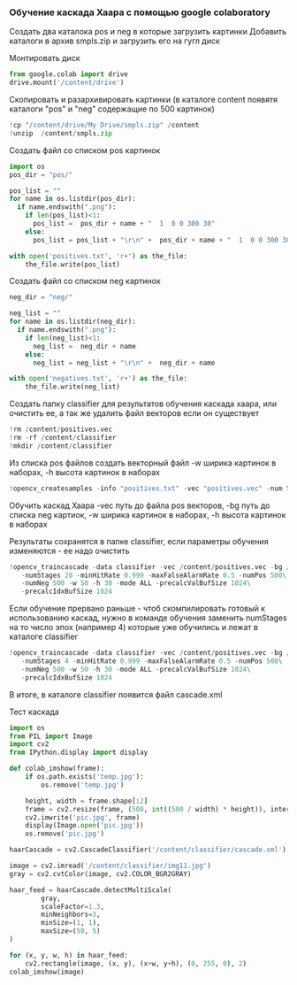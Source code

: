 ### Обучение каскада Хаара с помощью google colaboratory

Создать два каталока pos и neg в которые загрузить картинки
Добавить каталоги в архив smpls.zip и загрузить его на гугл диск


Монтировать диск
```python
from google.colab import drive
drive.mount('/content/drive')
```
Скопировать и разархивировать картинки 
(в каталоге content  появятя каталоги "pos" и "neg"  содержащие по 500 картинок)

```python
!cp "/content/drive/My Drive/smpls.zip" /content
!unzip  /content/smpls.zip
```
Создать файл со списком pos картинок

```python
import os
pos_dir = "pos/"

pos_list = ""
for name in os.listdir(pos_dir):
  if name.endswith(".png"):
    if len(pos_list)<1:
      pos_list =  pos_dir + name + "  1  0 0 300 30"
    else:
      pos_list = pos_list + "\r\n" +  pos_dir + name + "  1  0 0 300 30"

with open('positives.txt', 'r+') as the_file:
    the_file.write(pos_list)
```

Создать файл со списком neg картинок

```python
neg_dir = "neg/"

neg_list = ""
for name in os.listdir(neg_dir):
  if name.endswith(".png"):
    if len(neg_list)<1:
      neg_list =  neg_dir + name
    else:
      neg_list = neg_list + "\r\n" +  neg_dir + name

with open('negatives.txt', 'r+') as the_file:
    the_file.write(neg_list)
```

Создать папку classifier для результатов обучения каскада хаара,
или очистить ее, а так же удалить файл векторов если он существует

```python
!rm /content/positives.vec
!rm -rf /content/classifier
!mkdir /content/classifier
```
Из списка pos файлов создать векторный файл
-w ширика картинок в наборах, -h высота картинок в наборах

```python
!opencv_createsamples -info "positives.txt" -vec "positives.vec" -num 500  -w 50 -h 30
```

Обучить каскад Хаара
-vec путь до файла pos векторов,
-bg путь до списка neg картиок,
-w ширика картинок в наборах, -h высота картинок в наборах

Результаты сохранятся в папке classifier,
если параметры обучения изменяются - ее надо очистить

```python
!opencv_traincascade -data classifier -vec /content/positives.vec -bg /content/negatives.txt\
   -numStages 20 -minHitRate 0.999 -maxFalseAlarmRate 0.5 -numPos 500\
   -numNeg 500 -w 50 -h 30 -mode ALL -precalcValBufSize 1024\
   -precalcIdxBufSize 1024
```

Если обучение прервано раньше - чтоб скомпилировать готовый к использованию каскад, нужно в команде обучения заменить numStages на то число эпох  (например 4) которые уже обучились и лежат в каталоге classifier

```python
!opencv_traincascade -data classifier -vec /content/positives.vec -bg /content/negatives.txt\
   -numStages 4 -minHitRate 0.999 -maxFalseAlarmRate 0.5 -numPos 500\
   -numNeg 500 -w 50 -h 30 -mode ALL -precalcValBufSize 1024\
   -precalcIdxBufSize 1024
```

В итоге, в каталоге classifier появится файл  cascade.xml

Тест каскада
```python
import os
from PIL import Image
import cv2
from IPython.display import display

def colab_imshow(frame):
    if os.path.exists('temp.jpg'):
        os.remove('temp.jpg')

    height, width = frame.shape[:2]
    frame = cv2.resize(frame, (500, int((500 / width) * height)), interpolation=cv2.INTER_CUBIC)
    cv2.imwrite('pic.jpg', frame)
    display(Image.open('pic.jpg'))
    os.remove('pic.jpg')

haarCascade = cv2.CascadeClassifier('/content/classifier/cascade.xml')

image = cv2.imread('/content/classifier/img11.jpg')
gray = cv2.cvtColor(image, cv2.COLOR_BGR2GRAY)

haar_feed = haarCascade.detectMultiScale(
        gray,
        scaleFactor=1.3,
        minNeighbors=3,
        minSize=(1, 1),
        maxSize=(50, 5)
) 

for (x, y, w, h) in haar_feed:
    cv2.rectangle(image, (x, y), (x+w, y+h), (0, 255, 0), 2)
colab_imshow(image)
```




